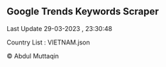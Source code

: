 

## Google Trends Keywords Scraper 
 
Last Update 29-03-2023 , 23:30:48

Country List :
VIETNAM.json



© Abdul Muttaqin 
